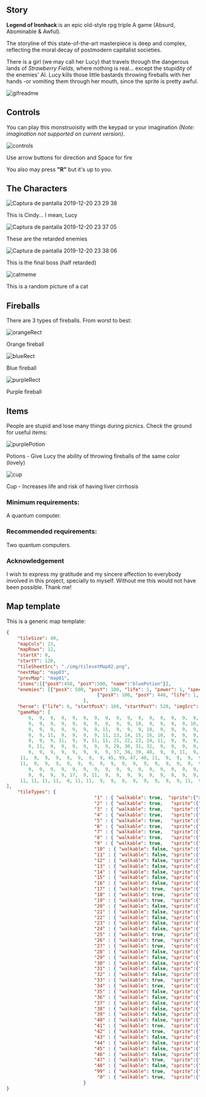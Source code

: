 ## Story
**Legend of Ironhack** is an epic old-style rpg triple A game (Absurd, Abominable & Awful).

The storyline of this state-of-the-art masterpiece is deep and complex, reflecting the moral decay of postmodern capitalist societies.

There is a girl (we may call her Lucy) that travels through the dangerous lands of _Strawberry Fields_, where nothing is real... except the stupidity of the enemies' AI.
Lucy kills those little bastards throwing fireballs with her hands -or vomiting them through her mouth, since the sprite is pretty awful.

![gifreadme](https://user-images.githubusercontent.com/23436377/71298056-67a9ea00-2386-11ea-9daa-7460135c4dad.gif)

## Controls
You can play this monstruoisity with the keypad or your imagination _(Note: imagination not supported on current version)_.

![controls](https://user-images.githubusercontent.com/23436377/71297565-4c3ddf80-2384-11ea-9a83-9a238bde6577.png)

Use arrow buttons for direction and Space for fire

You also may press **"R"** but it's up to you.

## The Characters

![Captura de pantalla 2019-12-20 23 29 38](https://user-images.githubusercontent.com/23436377/71296838-527e8c80-2381-11ea-8ab2-eb3f4f043e7e.png)

This is Cindy... I mean, Lucy

![Captura de pantalla 2019-12-20 23 37 05](https://user-images.githubusercontent.com/23436377/71296922-a7ba9e00-2381-11ea-9378-7a18b13105bf.png)

These are the retarded enemies

![Captura de pantalla 2019-12-20 23 38 06](https://user-images.githubusercontent.com/23436377/71296959-cae54d80-2381-11ea-8b48-12dae0f4713d.png)

This is the final boss (half retarded)

![catmeme](https://user-images.githubusercontent.com/23436377/71297004-f5370b00-2381-11ea-8194-43365e3f94ef.jpg)

This is a random picture of a cat

## Fireballs
There are 3 types of fireballs. From worst to best:

![orangeRect](https://user-images.githubusercontent.com/23436377/71297063-33342f00-2382-11ea-9369-e37506be70f5.png)

Orange fireball

![blueRect](https://user-images.githubusercontent.com/23436377/71297093-5959cf00-2382-11ea-865d-eab9175cd019.png)

Blue fireball

![purpleRect](https://user-images.githubusercontent.com/23436377/71297109-6a0a4500-2382-11ea-884f-205ed32285d2.png)

Purple fireball

## Items

People are stupid and lose many things during picnics. Check the ground for useful items:

![purplePotion](https://user-images.githubusercontent.com/23436377/71297221-e00eac00-2382-11ea-9f1c-b69f37978a13.png)

Potions - Give Lucy the ability of throwing fireballs of the same color (lovely)

![cup](https://user-images.githubusercontent.com/23436377/71297155-a0e05b00-2382-11ea-9fd1-1436d7d6932e.png)

Cup - Increases life and risk of having liver cirrhosis 

### Minimum requirements:
A quantum computer.

### Recommended requirements:
Two quantum computers.

### Acknowledgement
I wish to express my gratitude and my sincere affection to everybody involved in this project, specially to myself. Without me this would not have been possible. Thank me!


## Map template
This is a generic map template:

```json
{
	"tileSize": 40,
	"mapCols": 23,
	"mapRows": 12,
	"startX": 0,
	"startY": 120,
	"tileSheetSrc": "./img/tilesetMap02.png",
	"nextMap": "map03",
	"prevMap": "map01",
	"items":[{"posX":450, "posY":500, "name":"bluePotion"}],
	"enemies": [{"posX": 500, "posY": 180, "life": 1, "power": 1, "speed": 50, "size": 40, "imgSrc": "./img/enemyDevil.png", "type": "devil"},
								 {"posX": 100, "posY": 440, "life": 1, "power": 1, "speed": 50, "size": 40, "imgSrc": "./img/enemyDevil.png", "type": "devil"}
							],
	"heroe": {"life": 6, "startPosX": 160, "startPosY": 520, "imgSrc": "./img/hero.png"}, 			 
	"gameMap": [ 
		9,  9,  9,  9,  9,  9,  9,  9,  9,  9,  9,  9,  9,  9,  9,  9,  9,  9,  9,  9,  9,  9,  9,
		9,  9,  9,  9,  9,  9,  9,  9,  9,  9, 10,  9,  9,  9,  9, 10,  9,  9,  9,  9,  9, 10,  9,
		9,  9,  9,  9,  9,  9,  9, 11,  9,  9,  9, 10, 	9,  9,  9,  9,  9,  9, 11,  9,  9,  9,  9,
		9,  9, 11,  9,  9,  9,  9, 11, 13, 14, 15, 16, 10,  9,  9,  9,  9,  9,  9, 11,  9,  9,  9,
		9,  9,  9, 11,  9,  9, 11, 11, 21, 22, 23, 24, 11,  9,  9,  9,  9,  9,  9, 11,  11,  9,  9,
		9, 11,  9,  9, 	9,  9,  9,  9, 29, 30, 31, 32,  9,  9,  9,  9,  9,  9,  9, 11,  9,  9,  9,
		9,  9,  9,  9,  9,  9,  9,  9, 37, 38, 39, 40,  9,  9, 11,  9,  9,  9,  9,  9,  9,  9,  9,
	 11,  9,  9,  9,  9,  9,  9,  9, 45, 99, 47, 48, 11,  9,  9,  9,  9,  9,  9,  9, 10,  9,  9,
	 11,  9,  9,  9,  9,  9,  9,  9,  9,  9,  9,  9,  9,  9,  9,  9,  9,  9,  9,  9,  9,  9,  9,
		9,  9,  9,  9,  9,  9,  9,  9,  9,  9,  9,  9,  9,  9,  9,  9,  9,  9, 11,  9,  9,  9,  9,
		9,  9,  9,  9, 17,  9, 11,  9,  9,  9,  9,  9,  9,  9,  9,  9,  9, 11,  9,  9,  9,  9,  9,
	 11, 11, 11, 11,  0, 11, 11,  9,  9,  9,  9,  9,  9,  9,  9, 11,  9,  9,  9,  9,  9,  9,  9
],
	"tileTypes": {
								"1" : { "walkable": true,  "sprite":{"x":0,"y":0,"w":40,"h":40}}, 
								"2" : { "walkable": true,	"sprite":{"x":40,"y":0,"w":40,"h":40}},
								"3" : { "walkable": true,	"sprite":{"x":80,"y":0,"w":40,"h":40}},
								"4" : { "walkable": true,	"sprite":{"x":120,"y":0,"w":40,"h":40}},  
								"5" : { "walkable": true,	"sprite":{"x":160,"y":0,"w":40,"h":40}},  
								"6" : { "walkable": true,	"sprite":{"x":200,"y":0,"w":40,"h":40}},  
								"7" : { "walkable": true,	"sprite":{"x":240,"y":0,"w":40,"h":40}},   
								"8" : { "walkable": true,	"sprite":{"x":280,"y":0,"w":40,"h":40}},   
								"9" : { "walkable": true,	"sprite":{"x":0,"y":40,"w":40,"h":40}},   
								"10" : { "walkable": false,	"sprite":{"x":40,"y":40,"w":40,"h":40}},   
								"11" : { "walkable": false,	"sprite":{"x":80,"y":40,"w":40,"h":40}},   
								"12" : { "walkable": false,	"sprite":{"x":120,"y":40,"w":40,"h":40}},   
								"13" : { "walkable": false,	"sprite":{"x":160,"y":40,"w":40,"h":40}},   
								"14" : { "walkable": false,	"sprite":{"x":200,"y":40,"w":40,"h":40}},   
								"15" : { "walkable": false,	"sprite":{"x":240,"y":40,"w":40,"h":40}},   
								"16" : { "walkable": false,	"sprite":{"x":280,"y":40,"w":40,"h":40}},   
								"17" : { "walkable": true,	"sprite":{"x":0,"y":80,"w":40,"h":40}},
								"18" : { "walkable": true,	"sprite":{"x":40,"y":80,"w":40,"h":40}},
								"19" : { "walkable": true,	"sprite":{"x":80,"y":80,"w":40,"h":40}},
								"20" : { "walkable": false,	"sprite":{"x":120,"y":80,"w":40,"h":40}},
								"21" : { "walkable": false,	"sprite":{"x":160,"y":80,"w":40,"h":40}},
								"22" : { "walkable": false,	"sprite":{"x":200,"y":80,"w":40,"h":40}},
								"23" : { "walkable": false,	"sprite":{"x":240,"y":80,"w":40,"h":40}},
								"24" : { "walkable": false,	"sprite":{"x":280,"y":80,"w":40,"h":40}},
								"25" : { "walkable": true,	"sprite":{"x":0,"y":120,"w":40,"h":40}},
								"26" : { "walkable": true,	"sprite":{"x":40,"y":120,"w":40,"h":40}},
								"27" : { "walkable": true,	"sprite":{"x":80,"y":120,"w":40,"h":40}},
								"28" : { "walkable": false,	"sprite":{"x":120,"y":120,"w":40,"h":40}},
								"29" : { "walkable": false,	"sprite":{"x":160,"y":120,"w":40,"h":40}},
								"30" : { "walkable": false,	"sprite":{"x":200,"y":120,"w":40,"h":40}},
								"31" : { "walkable": false,	"sprite":{"x":240,"y":120,"w":40,"h":40}},
								"32" : { "walkable": false,	"sprite":{"x":280,"y":120,"w":40,"h":40}},
								"33" : { "walkable": true,	"sprite":{"x":0,"y":160,"w":40,"h":40}},
								"34" : { "walkable": true,	"sprite":{"x":40,"y":160,"w":40,"h":40}},
								"35" : { "walkable": false,	"sprite":{"x":80,"y":160,"w":40,"h":40}},
								"36" : { "walkable": false,	"sprite":{"x":120,"y":160,"w":40,"h":40}},
								"37" : { "walkable": false,	"sprite":{"x":160,"y":160,"w":40,"h":40}},
								"38" : { "walkable": false,	"sprite":{"x":200,"y":160,"w":40,"h":40}},
								"39" : { "walkable": false,	"sprite":{"x":240,"y":160,"w":40,"h":40}},
								"40" : { "walkable": false,	"sprite":{"x":280,"y":160,"w":40,"h":40}},
								"41" : { "walkable": true,	"sprite":{"x":0,"y":200,"w":40,"h":40}},
								"42" : { "walkable": true,	"sprite":{"x":40,"y":200,"w":40,"h":40}},
								"43" : { "walkable": false,	"sprite":{"x":80,"y":200,"w":40,"h":40}},
								"44" : { "walkable": false,	"sprite":{"x":120,"y":200,"w":40,"h":40}},
								"45" : { "walkable": false,	"sprite":{"x":160,"y":200,"w":40,"h":40}},
								"46" : { "walkable": false,	"sprite":{"x":200,"y":200,"w":40,"h":40}},
								"47" : { "walkable": true,	"sprite":{"x":240,"y":200,"w":40,"h":40}},
								"48" : { "walkable": false,	"sprite":{"x":280,"y":200,"w":40,"h":40}},
								"99" : { "walkable": true,  "sprite":{"x":200,"y":200,"w":40,"h":40}},
								 "0" : { "walkable": true,  "sprite":{"x":0,"y":120,"w":40,"h":40}}						
							}
}
```